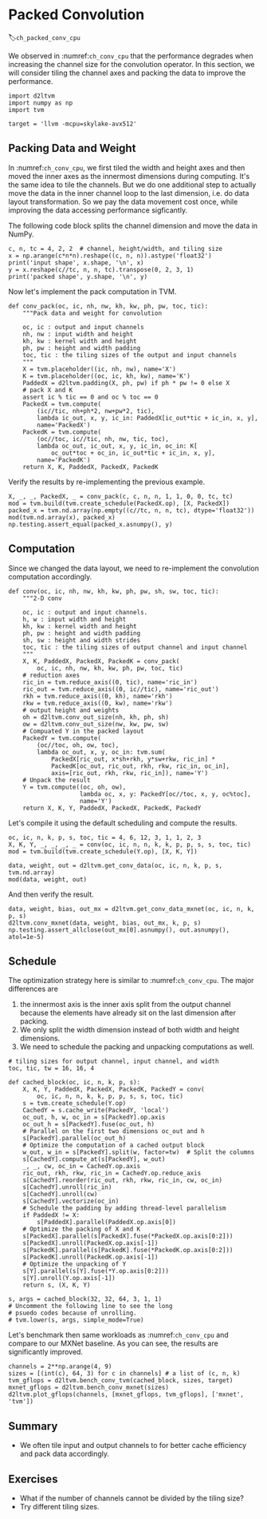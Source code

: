 # Packed Convolution
:label:`ch_packed_conv_cpu`

We observed in :numref:`ch_conv_cpu` that the performance degrades when increasing the channel size for the convolution operator. In this section, we will consider tiling the channel axes and packing the data to improve the performance.

```{.python .input  n=11}
import d2ltvm
import numpy as np
import tvm

target = 'llvm -mcpu=skylake-avx512'
```

## Packing Data and Weight

In :numref:`ch_conv_cpu`, we first tiled the width and height axes and then moved the inner axes as the innermost dimensions during computing. It's the same idea to tile the channels. But we do one additional step to actually move the data in the inner channel loop to the last dimension, i.e. do data layout transformation. So we pay the data movement cost once, while improving the data accessing performance sigficantly.

The following code block splits the channel dimension and move the data in NumPy.

```{.python .input  n=12}
c, n, tc = 4, 2, 2  # channel, height/width, and tiling size
x = np.arange(c*n*n).reshape((c, n, n)).astype('float32')
print('input shape', x.shape, '\n', x)
y = x.reshape(c//tc, n, n, tc).transpose(0, 2, 3, 1)
print('packed shape', y.shape, '\n', y)

```

Now let's implement the pack computation in TVM.

```{.python .input  n=13}
def conv_pack(oc, ic, nh, nw, kh, kw, ph, pw, toc, tic):
    """Pack data and weight for convolution

    oc, ic : output and input channels
    nh, nw : input width and height
    kh, kw : kernel width and height
    ph, pw : height and width padding
    toc, tic : the tiling sizes of the output and input channels
    """
    X = tvm.placeholder((ic, nh, nw), name='X')
    K = tvm.placeholder((oc, ic, kh, kw), name='K')
    PaddedX = d2ltvm.padding(X, ph, pw) if ph * pw != 0 else X
    # pack X and K
    assert ic % tic == 0 and oc % toc == 0
    PackedX = tvm.compute(
        (ic//tic, nh+ph*2, nw+pw*2, tic),
        lambda ic_out, x, y, ic_in: PaddedX[ic_out*tic + ic_in, x, y],
        name='PackedX')
    PackedK = tvm.compute(
        (oc//toc, ic//tic, nh, nw, tic, toc),
        lambda oc_out, ic_out, x, y, ic_in, oc_in: K[
            oc_out*toc + oc_in, ic_out*tic + ic_in, x, y],
        name='PackedK')
    return X, K, PaddedX, PackedX, PackedK
```

Verify the results by re-implementing the previous example.

```{.python .input  n=14}
X, _, _, PackedX, _ = conv_pack(c, c, n, n, 1, 1, 0, 0, tc, tc)
mod = tvm.build(tvm.create_schedule(PackedX.op), [X, PackedX])
packed_x = tvm.nd.array(np.empty((c//tc, n, n, tc), dtype='float32'))
mod(tvm.nd.array(x), packed_x)
np.testing.assert_equal(packed_x.asnumpy(), y)
```

## Computation

Since we changed the data layout, we need to re-implement the convolution computation accordingly.

```{.python .input  n=15}
def conv(oc, ic, nh, nw, kh, kw, ph, pw, sh, sw, toc, tic):
    """2-D conv

    oc, ic : output and input channels.
    h, w : input width and height
    kh, kw : kernel width and height
    ph, pw : height and width padding
    sh, sw : height and width strides
    toc, tic : the tiling sizes of output channel and input channel
    """
    X, K, PaddedX, PackedX, PackedK = conv_pack(
        oc, ic, nh, nw, kh, kw, ph, pw, toc, tic)
    # reduction axes
    ric_in = tvm.reduce_axis((0, tic), name='ric_in')
    ric_out = tvm.reduce_axis((0, ic//tic), name='ric_out')
    rkh = tvm.reduce_axis((0, kh), name='rkh')
    rkw = tvm.reduce_axis((0, kw), name='rkw')
    # output height and weights
    oh = d2ltvm.conv_out_size(nh, kh, ph, sh)
    ow = d2ltvm.conv_out_size(nw, kw, pw, sw)
    # Compuated Y in the packed layout
    PackedY = tvm.compute(
        (oc//toc, oh, ow, toc),
        lambda oc_out, x, y, oc_in: tvm.sum(
            PackedX[ric_out, x*sh+rkh, y*sw+rkw, ric_in] *
            PackedK[oc_out, ric_out, rkh, rkw, ric_in, oc_in],
            axis=[ric_out, rkh, rkw, ric_in]), name='Y')
    # Unpack the result
    Y = tvm.compute((oc, oh, ow),
                    lambda oc, x, y: PackedY[oc//toc, x, y, oc%toc],
                    name='Y')
    return X, K, Y, PaddedX, PackedX, PackedK, PackedY
```

Let's compile it using the default scheduling and compute the results.

```{.python .input  n=16}
oc, ic, n, k, p, s, toc, tic = 4, 6, 12, 3, 1, 1, 2, 3
X, K, Y, _, _, _, _ = conv(oc, ic, n, n, k, k, p, p, s, s, toc, tic)
mod = tvm.build(tvm.create_schedule(Y.op), [X, K, Y])

data, weight, out = d2ltvm.get_conv_data(oc, ic, n, k, p, s, tvm.nd.array)
mod(data, weight, out)
```

And then verify the result.

```{.python .input  n=17}
data, weight, bias, out_mx = d2ltvm.get_conv_data_mxnet(oc, ic, n, k, p, s)
d2ltvm.conv_mxnet(data, weight, bias, out_mx, k, p, s)
np.testing.assert_allclose(out_mx[0].asnumpy(), out.asnumpy(), atol=1e-5)
```

## Schedule

The optimization strategy here is similar to :numref:`ch_conv_cpu`. The major differences are

1. the innermost axis is the inner axis split from the output channel because the elements have already sit on the last dimension after packing.
2. We only split the width dimension instead of both width and height dimensions.
3. We need to schedule the packing and unpacking computations as well.

```{.python .input  n=18}
# tiling sizes for output channel, input channel, and width
toc, tic, tw = 16, 16, 4

def cached_block(oc, ic, n, k, p, s):
    X, K, Y, PaddedX, PackedX, PackedK, PackedY = conv(
        oc, ic, n, n, k, k, p, p, s, s, toc, tic)
    s = tvm.create_schedule(Y.op)
    CachedY = s.cache_write(PackedY, 'local')
    oc_out, h, w, oc_in = s[PackedY].op.axis
    oc_out_h = s[PackedY].fuse(oc_out, h)
    # Parallel on the first two dimensions oc_out and h
    s[PackedY].parallel(oc_out_h)
    # Optimize the computation of a cached output block
    w_out, w_in = s[PackedY].split(w, factor=tw)  # Split the columns
    s[CachedY].compute_at(s[PackedY], w_out)
    _, _, cw, oc_in = CachedY.op.axis
    ric_out, rkh, rkw, ric_in = CachedY.op.reduce_axis
    s[CachedY].reorder(ric_out, rkh, rkw, ric_in, cw, oc_in)
    s[CachedY].unroll(ric_in)
    s[CachedY].unroll(cw)
    s[CachedY].vectorize(oc_in)
    # Schedule the padding by adding thread-level parallelism
    if PaddedX != X:
        s[PaddedX].parallel(PaddedX.op.axis[0])
    # Optimize the packing of X and K
    s[PackedX].parallel(s[PackedX].fuse(*PackedX.op.axis[0:2]))
    s[PackedX].unroll(PackedX.op.axis[-1])
    s[PackedK].parallel(s[PackedK].fuse(*PackedK.op.axis[0:2]))
    s[PackedK].unroll(PackedK.op.axis[-1])
    # Optimize the unpacking of Y
    s[Y].parallel(s[Y].fuse(*Y.op.axis[0:2]))
    s[Y].unroll(Y.op.axis[-1])
    return s, (X, K, Y)

s, args = cached_block(32, 32, 64, 3, 1, 1)
# Uncomment the following line to see the long
# psuedo codes because of unrolling.
# tvm.lower(s, args, simple_mode=True)
```

Let's benchmark then same workloads as :numref:`ch_conv_cpu` and compare to our MXNet baseline. As you can see, the results are significantly improved.

```{.python .input  n=19}
channels = 2**np.arange(4, 9)
sizes = [(int(c), 64, 3) for c in channels] # a list of (c, n, k)
tvm_gflops = d2ltvm.bench_conv_tvm(cached_block, sizes, target)
mxnet_gflops = d2ltvm.bench_conv_mxnet(sizes)
d2ltvm.plot_gflops(channels, [mxnet_gflops, tvm_gflops], ['mxnet', 'tvm'])
```

## Summary

- We often tile input and output channels to for better cache efficiency and pack data accordingly.

## Exercises

- What if the number of channels cannot be divided by the tiling size?
- Try different tiling sizes.

